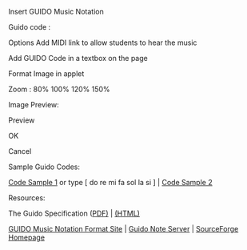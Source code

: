 Insert GUIDO Music Notation

Guido code :  

  

Options Add MIDI link to allow students to hear the music

Add GUIDO Code in a textbox on the page

Format Image in applet

Zoom : 80% 100% 120% 150%

  

Image Preview:  

Preview

  

OK

  

Cancel

Sample Guido Codes:

[Code Sample 1](http://piano-go.chez.tiscali.fr/rachmaninoff.gmn) or type \[ do re mi fa sol la si \] | [Code Sample 2](http://www.informatik.tu-darmstadt.de/AFS/SALIERI/guido/demos.html)

Resources:

The Guido Specification ([PDF)](http://piano-go.chez.tiscali.fr/GUIDO-Music%20Notation%20Format.pdf) | [(HTML)](http://www.salieri.org/guido/doc.html)

[GUIDO Music Notation Format Site](http://www.salieri.org/guido/) | [Guido Note Server](http://www.noteserver.org/) | [SourceForge Homepage](http://sourceforge.net/projects/guidolib/)
